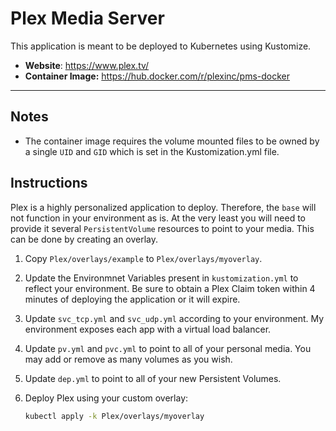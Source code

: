 # Plex Media Server

This application is meant to be deployed to Kubernetes using Kustomize. 

* **Website**: https://www.plex.tv/
* **Container Image:** https://hub.docker.com/r/plexinc/pms-docker

<hr>

## Notes

* The container image requires the volume mounted files to be owned by a single `UID` and `GID` which is set in the Kustomization.yml file.

## Instructions

Plex is a highly personalized application to deploy. Therefore, the `base` will not function in your environment as is. At the very least you will need to provide it several `PersistentVolume` resources to point to your media. This can be done by creating an overlay.

1. Copy `Plex/overlays/example` to `Plex/overlays/myoverlay`.

2. Update the Environmnet Variables present in `kustomization.yml` to reflect your environment. Be sure to obtain a Plex Claim token within 4 minutes of deploying the application or it will expire.

3. Update `svc_tcp.yml` and `svc_udp.yml` according to your environment. My environment exposes each app with a virtual load balancer.

4. Update `pv.yml` and `pvc.yml` to point to all of your personal media. You may add or remove as many volumes as you wish.

5. Update `dep.yml` to point to all of your new Persistent Volumes.

6. Deploy Plex using your custom overlay:

   ```bash
   kubectl apply -k Plex/overlays/myoverlay
   ```
